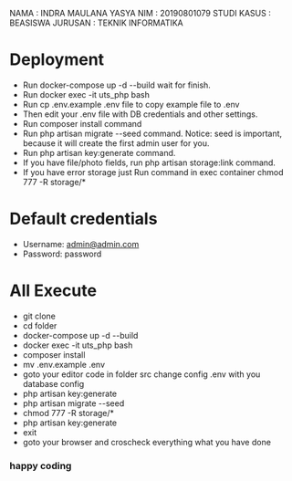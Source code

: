 NAMA : INDRA MAULANA YASYA
NIM : 20190801079
STUDI KASUS : BEASISWA
JURUSAN : TEKNIK INFORMATIKA

# Deployment

- Run docker-compose up -d --build wait for finish.
- Run docker exec -it uts_php bash
- Run cp .env.example .env file to copy example file to .env
- Then edit your .env file with DB credentials and other settings.
- Run composer install command
- Run php artisan migrate --seed command.
  Notice: seed is important, because it will create the first admin user for you.
- Run php artisan key:generate command.
- If you have file/photo fields, run php artisan storage:link command.
- If you have error storage just Run command in exec container chmod 777 -R storage/\*

# Default credentials

- Username: admin@admin.com
- Password: password

# All Execute

- git clone
- cd folder
- docker-compose up -d --build
- docker exec -it uts_php bash
- composer install
- mv .env.example .env
- goto your editor code in folder src change config .env with you database config
- php artisan key:generate
- php artisan migrate --seed
- chmod 777 -R storage/\*
- php artisan key:generate
- exit
- goto your browser and croscheck everything what you have done

### happy coding
